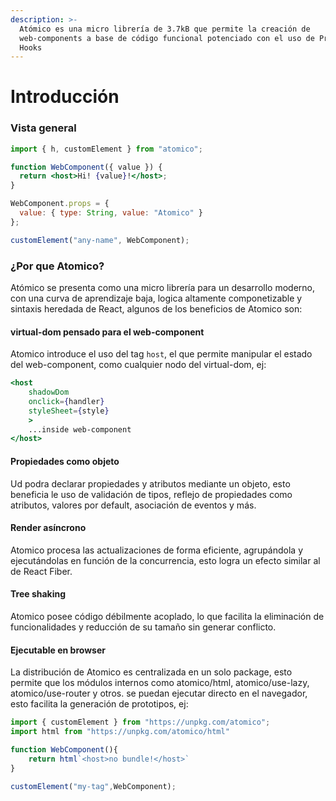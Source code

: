 ```yaml
---
description: >-
  Atómico es una micro librería de 3.7kB que permite la creación de
  web-components a base de código funcional potenciado con el uso de Props y
  Hooks
---
```


# Introducción

### Vista general

```jsx
import { h, customElement } from "atomico";

function WebComponent({ value }) {
  return <host>Hi! {value}!</host>;
}

WebComponent.props = {
  value: { type: String, value: "Atomico" }
};

customElement("any-name", WebComponent);

```

### ¿Por que Atomico?

Atómico se presenta como una micro librería para  un desarrollo moderno, con una curva de aprendizaje baja, logica altamente componetizable y sintaxis heredada de React, algunos de los beneficios de Atomico son: 

#### virtual-dom pensado para el web-component

Atomico introduce el uso del tag `host`, el que permite manipular el estado del web-component, como cualquier nodo del virtual-dom, ej:

```jsx
<host
    shadowDom 
    onclick={handler}
    styleSheet={style}
    >
    ...inside web-component
</host>
```

#### Propiedades como objeto

Ud podra declarar propiedades y atributos mediante un objeto, esto beneficia le uso de validación de tipos, reflejo de propiedades como atributos, valores por default, asociación de eventos y más.

#### Render asíncrono

Atomico procesa las actualizaciones de forma eficiente, agrupándola y ejecutándolas en función de la concurrencia, esto logra un efecto similar al de React Fiber.

#### Tree shaking

Atomico posee código débilmente acoplado, lo que facilita la eliminación de funcionalidades y reducción de su tamaño sin generar conflicto.

#### Ejecutable en browser

La distribución de Atomico es centralizada en un solo package, esto permite que los módulos internos como atomico/html, atomico/use-lazy, atomico/use-router y otros.  se puedan ejecutar directo en el navegador, esto facilita la generación de prototipos, ej:

```javascript
import { customElement } from "https://unpkg.com/atomico";
import html from "https://unpkg.com/atomico/html"

function WebComponent(){
    return html`<host>no bundle!</host>`
}

customElement("my-tag",WebComponent);
```







 










